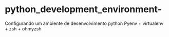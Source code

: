 # python_development_environment-
Configurando um ambiente de desenvolvimento python Pyenv + virtualenv + zsh + ohmyzsh
